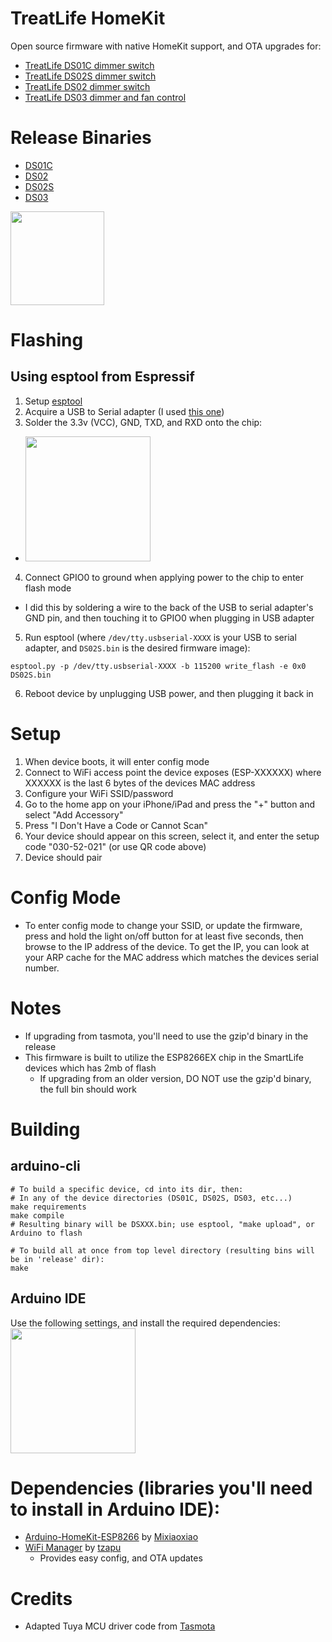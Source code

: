 # TreatLife HomeKit
Open source firmware with native HomeKit support, and OTA upgrades for:
* [TreatLife DS01C dimmer switch](https://smile.amazon.com/dp/B07PJTLB7Z)
* [TreatLife DS02S dimmer switch](https://smile.amazon.com/dp/B07YKFSWJN)
* [TreatLife DS02 dimmer switch](https://smile.amazon.com/dp/B08R89VNMV)
* [TreatLife DS03 dimmer and fan control](https://smile.amazon.com/dp/B086PPRWL7)

# Release Binaries
* [DS01C](https://github.com/paullj1/TreatLife-HomeKit/releases/download/1.8.1/DS01C.bin)
* [DS02](https://github.com/paullj1/TreatLife-HomeKit/releases/download/1.8.1/DS02.bin)
* [DS02S](https://github.com/paullj1/TreatLife-HomeKit/releases/download/1.8.1/DS02S.bin)
* [DS03](https://github.com/paullj1/TreatLife-HomeKit/releases/download/1.8.1/DS03.bin)

<img src="https://github.com/paullj1/TreatLife-HomeKit/raw/main/qrcode.svg" width="150" />

# Flashing
## Using esptool from Espressif
1. Setup [esptool](https://github.com/espressif/esptool)
2. Acquire a USB to Serial adapter (I used [this one](https://www.amazon.com/dp/B07VV4B2MJ/ref=cm_sw_em_r_mt_dp_CZATT3CMYZNYN2QMV9KD?_encoding=UTF8&psc=1))
3. Solder the 3.3v (VCC), GND, TXD, and RXD onto the chip:
  * <img src="https://github.com/paullj1/TreatLife-HomeKit/raw/main/Images/Flash.jpg" width="200" />
4. Connect GPIO0 to ground when applying power to the chip to enter flash mode
  * I did this by soldering a wire to the back of the USB to serial adapter's GND pin, and then touching it to GPIO0 when plugging in USB adapter
5. Run esptool (where `/dev/tty.usbserial-XXXX` is your USB to serial adapter, and `DS02S.bin` is the desired firmware image):
```
esptool.py -p /dev/tty.usbserial-XXXX -b 115200 write_flash -e 0x0 DS02S.bin
```
6. Reboot device by unplugging USB power, and then plugging it back in

# Setup
1. When device boots, it will enter config mode
2. Connect to WiFi access point the device exposes (ESP-XXXXXX) where XXXXXX is the last 6 bytes of the devices MAC address
3. Configure your WiFi SSID/password
4. Go to the home app on your iPhone/iPad and press the "+" button and select "Add Accessory"
5. Press "I Don't Have a Code or Cannot Scan"
6. Your device should appear on this screen, select it, and enter the setup code "030-52-021" (or use QR code above)
7. Device should pair

# Config Mode
* To enter config mode to change your SSID, or update the firmware, press and hold the light on/off button for at least five seconds, then browse to the IP address of the device.  To get the IP, you can look at your ARP cache for the MAC address which matches the devices serial number. 

# Notes
* If upgrading from tasmota, you'll need to use the gzip'd binary in the release
* This firmware is built to utilize the ESP8266EX chip in the SmartLife devices
  which has 2mb of flash
  * If upgrading from an older version, DO NOT use the gzip'd binary, the full
    bin should work

# Building
## arduino-cli
```
# To build a specific device, cd into its dir, then:
# In any of the device directories (DS01C, DS02S, DS03, etc...)
make requirements
make compile
# Resulting binary will be DSXXX.bin; use esptool, "make upload", or Arduino to flash

# To build all at once from top level directory (resulting bins will be in 'release' dir):
make
```

## Arduino IDE
Use the following settings, and install the required dependencies:<br />
<img src="https://github.com/paullj1/TreatLife-HomeKit/raw/main/Images/Arduino%20Settings.png" width="200" />

# Dependencies (libraries you'll need to install in Arduino IDE):
* [Arduino-HomeKit-ESP8266](https://github.com/Mixiaoxiao/Arduino-HomeKit-ESP8266) by [Mixiaoxiao](https://github.com/Mixiaoxiao)
* [WiFi Manager](https://github.com/tzapu/WiFiManager) by [tzapu](https://github.com/tzapu)
  * Provides easy config, and OTA updates

# Credits
* Adapted Tuya MCU driver code from [Tasmota](https://tasmota.github.io/docs/)

